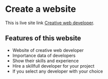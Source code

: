 <h1>Create a website</h1>

This is live site link [Creative web developer](https://drubo-creating-a-website.netlify.app/).

## Features of this website

<ul>
    <li>Website of creative web developer</li>
    <li>Importance data of developers</li>
    <li>Show their skills and experience</li>
    <li>Hire a skillfull developer for your project</li>
    <li>If you select any developer with your choice</li>
</ul>
